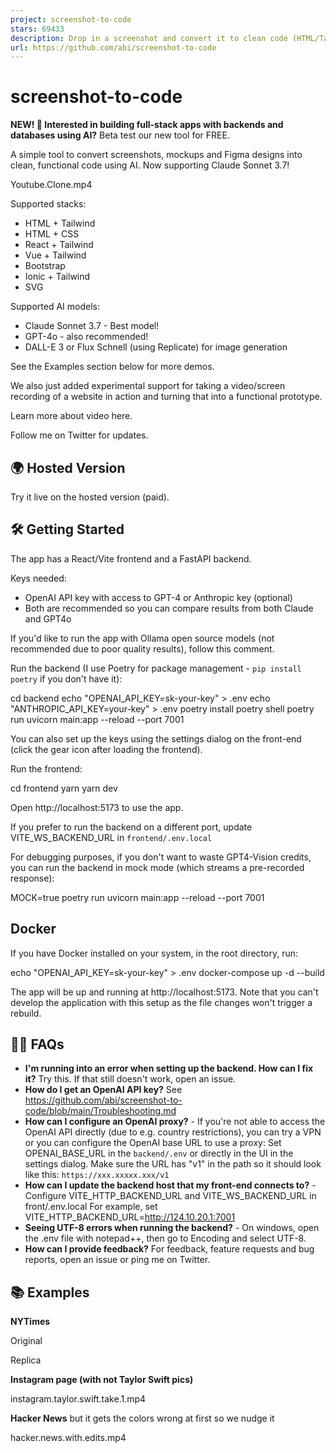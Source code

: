 ```yaml
---
project: screenshot-to-code
stars: 69433
description: Drop in a screenshot and convert it to clean code (HTML/Tailwind/React/Vue)
url: https://github.com/abi/screenshot-to-code
---
```


screenshot-to-code
==================

**NEW! 🚀 Interested in building full-stack apps with backends and databases using AI?** Beta test our new tool for FREE.

A simple tool to convert screenshots, mockups and Figma designs into clean, functional code using AI. Now supporting Claude Sonnet 3.7!

Youtube.Clone.mp4

Supported stacks:

-   HTML + Tailwind
-   HTML + CSS
-   React + Tailwind
-   Vue + Tailwind
-   Bootstrap
-   Ionic + Tailwind
-   SVG

Supported AI models:

-   Claude Sonnet 3.7 - Best model!
-   GPT-4o - also recommended!
-   DALL-E 3 or Flux Schnell (using Replicate) for image generation

See the Examples section below for more demos.

We also just added experimental support for taking a video/screen recording of a website in action and turning that into a functional prototype.

Learn more about video here.

Follow me on Twitter for updates.

🌍 Hosted Version
-----------------

Try it live on the hosted version (paid).

🛠 Getting Started
------------------

The app has a React/Vite frontend and a FastAPI backend.

Keys needed:

-   OpenAI API key with access to GPT-4 or Anthropic key (optional)
-   Both are recommended so you can compare results from both Claude and GPT4o

If you'd like to run the app with Ollama open source models (not recommended due to poor quality results), follow this comment.

Run the backend (I use Poetry for package management - `pip install poetry` if you don't have it):

cd backend
echo "OPENAI\_API\_KEY=sk-your-key" \> .env
echo "ANTHROPIC\_API\_KEY=your-key" \> .env
poetry install
poetry shell
poetry run uvicorn main:app --reload --port 7001

You can also set up the keys using the settings dialog on the front-end (click the gear icon after loading the frontend).

Run the frontend:

cd frontend
yarn
yarn dev

Open http://localhost:5173 to use the app.

If you prefer to run the backend on a different port, update VITE\_WS\_BACKEND\_URL in `frontend/.env.local`

For debugging purposes, if you don't want to waste GPT4-Vision credits, you can run the backend in mock mode (which streams a pre-recorded response):

MOCK=true poetry run uvicorn main:app --reload --port 7001

Docker
------

If you have Docker installed on your system, in the root directory, run:

echo "OPENAI\_API\_KEY=sk-your-key" \> .env
docker-compose up -d --build

The app will be up and running at http://localhost:5173. Note that you can't develop the application with this setup as the file changes won't trigger a rebuild.

🙋‍♂️ FAQs
----------

-   **I'm running into an error when setting up the backend. How can I fix it?** Try this. If that still doesn't work, open an issue.
-   **How do I get an OpenAI API key?** See https://github.com/abi/screenshot-to-code/blob/main/Troubleshooting.md
-   **How can I configure an OpenAI proxy?** - If you're not able to access the OpenAI API directly (due to e.g. country restrictions), you can try a VPN or you can configure the OpenAI base URL to use a proxy: Set OPENAI\_BASE\_URL in the `backend/.env` or directly in the UI in the settings dialog. Make sure the URL has "v1" in the path so it should look like this: `https://xxx.xxxxx.xxx/v1`
-   **How can I update the backend host that my front-end connects to?** - Configure VITE\_HTTP\_BACKEND\_URL and VITE\_WS\_BACKEND\_URL in front/.env.local For example, set VITE\_HTTP\_BACKEND\_URL=http://124.10.20.1:7001
-   **Seeing UTF-8 errors when running the backend?** - On windows, open the .env file with notepad++, then go to Encoding and select UTF-8.
-   **How can I provide feedback?** For feedback, feature requests and bug reports, open an issue or ping me on Twitter.

📚 Examples
-----------

**NYTimes**

Original

Replica

**Instagram page (with not Taylor Swift pics)**

instagram.taylor.swift.take.1.mp4

**Hacker News** but it gets the colors wrong at first so we nudge it

hacker.news.with.edits.mp4
